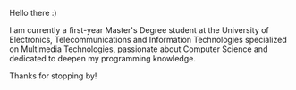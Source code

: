 Hello there :)

I am currently a first-year Master's Degree student at the University of Electronics, Telecommunications 
and Information Technologies specialized on Multimedia Technologies, passionate about Computer Science and dedicated to 
deepen my programming knowledge.

Thanks for stopping by!
